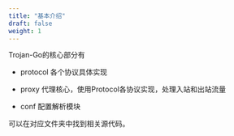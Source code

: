 ```yaml
---
title: "基本介绍"
draft: false
weight: 1
---
```


Trojan-Go的核心部分有

- protocol 各个协议具体实现

- proxy 代理核心，使用Protocol各协议实现，处理入站和出站流量

- conf 配置解析模块

可以在对应文件夹中找到相关源代码。

